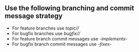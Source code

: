 ## Use the following branching and commit message strategy

- For feature branches use _topic/<student-id number>/<feature-name>_
- For bugfix branches use _bugfix/<student-id number>/<bug-name>_
- For feature branch commit messages use _<student-id number>-implements-<feature-name>_
- For bugfix branch commit messages use _<student-id number>-fixes-<bug-name>_
